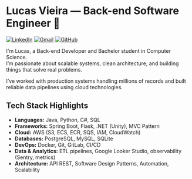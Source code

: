 # Lucas Vieira — Back-end Software Engineer 👾

[![LinkedIn](https://img.shields.io/badge/-LinkedIn-5D3FD3?style=flat-square&logo=linkedin&logoColor=fff)](https://www.linkedin.com/in/LucasVieiraSilva/)
[![Gmail](https://img.shields.io/badge/-Gmail-5D3FD3?style=flat-square&logo=gmail&logoColor=fff)](mailto:lucasvieirasilva.lpta@gmail.com)
[![GitHub](https://img.shields.io/badge/-GitHub-5D3FD3?style=flat-square&logo=github&logoColor=fff)](https://github.com/LucasVieiraS)

I'm Lucas, a Back-end Developer and Bachelor student in Computer Science.  
I’m passionate about scalable systems, clean architecture, and building things that solve real problems.

I’ve worked with production systems handling millions of records and built reliable data pipelines using cloud technologies.

## Tech Stack Highlights

- **Languages:** Java, Python, C#, SQL  
- **Frameworks:** Spring Boot, Flask, .NET (Unity), MVC Pattern  
- **Cloud:** AWS (S3, ECS, ECR, SQS, IAM, CloudWatch)  
- **Databases:** PostgreSQL, MySQL, SQLite  
- **DevOps:** Docker, Git, GitLab, CI/CD
- **Data & Analytics:** ETL pipelines, Google Looker Studio, observability (Sentry, metrics)  
- **Architecture:** API REST, Software Design Patterns, Automation, Scalability

<!-- Design inspired by Iuricode -->
